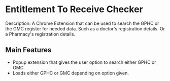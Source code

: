 # Entitlement To Receive Checker
Description: A Chrome Extension that can be used to search the GPHC or the GMC register for needed data. Such as a doctor's registration details. Or a Pharmacy's registration details.

## Main Features
- Popup extension that gives the user option to search either GPHC or GMC.
- Loads either GPHC or GMC depending on option given.
